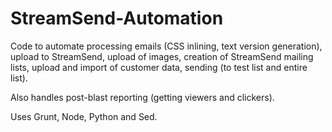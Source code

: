 StreamSend-Automation
=====================

Code to automate processing emails (CSS inlining, text version generation), upload to StreamSend, upload of images, creation of StreamSend mailing lists, upload and import of customer data, sending (to test list and entire list).

Also handles post-blast reporting (getting viewers and clickers).

Uses Grunt, Node, Python and Sed.


